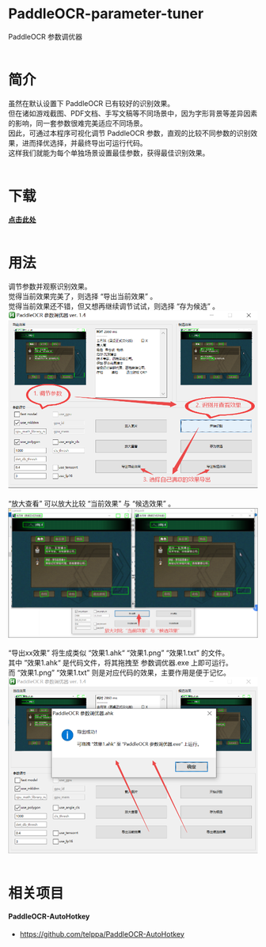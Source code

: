 # PaddleOCR-parameter-tuner  
PaddleOCR 参数调优器  
  <br>
# 简介  
虽然在默认设置下 PaddleOCR 已有较好的识别效果。  
但在诸如游戏截图、PDF文档、手写文稿等不同场景中，因为字形背景等差异因素的影响，同一套参数很难完美适应不同场景。  
因此，可通过本程序可视化调节 PaddleOCR 参数，直观的比较不同参数的识别效果，进而择优选择，并最终导出可运行代码。  
这样我们就能为每个单独场景设置最佳参数，获得最佳识别效果。  
  <br>
# 下载  
**[点击此处](https://github.com/telppa/PaddleOCR-parameter-tuner/releases/download/v20220111/PaddleOCR-parameter-tuner.zip)**  
  <br>
# 用法  
调节参数并观察识别效果。  
觉得当前效果完美了，则选择 “导出当前效果” 。  
觉得当前效果还不错，但又想再继续调节试试，则选择 “存为候选” 。  
![效果图](https://raw.githubusercontent.com/telppa/PaddleOCR-parameter-tuner/main/Img/5.png)  
  <br>
“放大查看” 可以放大比较 “当前效果” 与 “候选效果” 。  
![效果图](https://raw.githubusercontent.com/telppa/PaddleOCR-parameter-tuner/main/Img/6.png)  
  <br>
“导出xx效果” 将生成类似 “效果1.ahk“ “效果1.png” “效果1.txt” 的文件。  
其中 ”效果1.ahk“ 是代码文件，将其拖拽至 参数调优器.exe 上即可运行。  
而 “效果1.png” “效果1.txt” 则是对应代码的效果，主要作用是便于记忆。  
![效果图](https://raw.githubusercontent.com/telppa/PaddleOCR-parameter-tuner/main/Img/7.png)  
  <br>
# 相关项目  
#### PaddleOCR-AutoHotkey  
* https://github.com/telppa/PaddleOCR-AutoHotkey  
